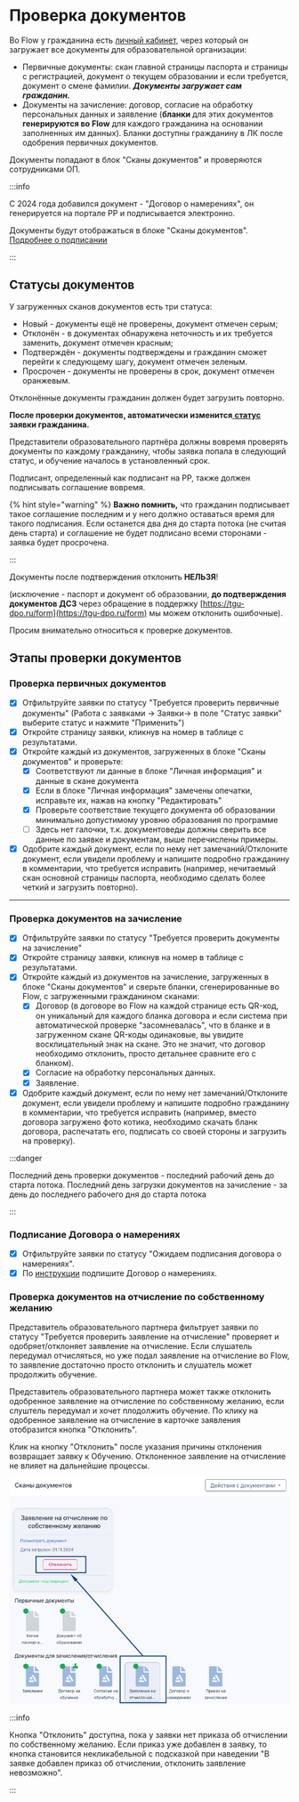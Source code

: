 # Проверка документов

Во Flow у гражданина есть [личный кабинет](https://informa.gitbook.io/flow-kabinet-grazhdanina/), через который он загружает все документы для образовательной организации:

* Первичные документы: скан главной страницы паспорта и страницы с регистрацией, документ о текущем образовании и если требуется, документ о смене фамилии. _**Документы загружает сам гражданин.**_
* Документы на зачисление: договор, согласие на обработку персональных данных и заявление (**бланки** для этих документов **генерируются во Flow** для каждого гражданина на основании заполненных им данных). Бланки доступны гражданину в ЛК после одобрения первичных документов.

Документы попадают в блок "Сканы документов" и проверяются сотрудниками ОП.

:::info

С 2024 года добавился документ -  "Договор о намерениях", он генерируется на портале РР и подписывается электронно.&#x20;

Документы будут отображаться в блоке "Сканы документов". [Подробнее о подписании](podpisanie-dogovora-o-namereniyakh.md)

:::

## Статусы документов

У загруженных сканов документов есть три статуса:

* Новый - документы ещё не проверены, документ отмечен серым;
* Отклонён - в документах обнаружена неточность и их требуется заменить, документ отмечен красным;
* Подтверждён - документы подтверждены и гражданин сможет перейти к следующему шагу, документ отмечен зеленым.
* Просрочен - документы не проверены в срок, документ отмечен оранжевым.

Отклонённые документы гражданин должен будет загрузить повторно.&#x20;

**После проверки документов, автоматически изменится**[ **статус**](../statusy-zayavok.md) **заявки гражданина.**

Представители образовательного партнёра должны вовремя проверять  документы по каждому гражданину, чтобы заявка попала в следующий статус, и обучение началось в установленный срок.

Подписант, определенный как подписант на РР, также должен подписывать соглашение вовремя.

{% hint style="warning" %}
**Важно помнить,** что гражданин подписывает такое соглашение последним и у него должно оставаться время для такого подписания. Если останется два дня до старта потока  (не считая день старта) и соглашение не будет подписано всеми сторонами - заявка будет просрочена.

:::

Документы после подтверждения отклонить **НЕЛЬЗЯ**!&#x20;

(исключение - паспорт и документ об образовании, **до подтверждения документов ДСЗ** через обращение в поддержку [https://tgu-dpo.ru/form](https://tgu-dpo.ru/form) мы можем отклонить ошибочные).

Просим внимательно относиться к проверке документов.&#x20;

## Этапы проверки документов

### Проверка первичных документов

* [x] Отфильтруйте заявки по статусу "Требуется проверить первичные документы" (Работа с заявками -> Заявки-> в поле "Статус заявки"  выберите статус и нажмите "Применить")
* [x] Откройте страницу заявки, кликнув на номер в таблице с результатами.
* [x] Откройте каждый из документов,  загруженных в блоке "Сканы документов" и проверьте:&#x20;
  * [x] Соответствуют ли данные в блоке "Личная информация" и данные в скане документа
  * [x] Если в блоке "Личная информация" замечены опечатки, исправьте их, нажав на кнопку "Редактировать"
  * [x] Проверьте соответствие текущего документа об образовании минимально допустимому уровню образования по программе
  * [ ] Здесь нет галочки, т.к. документоведы должны сверить все данные по заявке и документам, выше перечислены примеры.&#x20;
* [x] Одобрите каждый документ, если по нему нет замечаний/Отклоните документ, если увидели проблему и напишите подробно гражданину в комментарии, что требуется исправить (например, нечитаемый скан основной страницы паспорта, необходимо сделать более четкий и загрузить повторно).

***

### Проверка документов на зачисление

* [x] Отфильтруйте заявки по статусу "Требуется проверить документы на зачисление"
* [x] Откройте страницу заявки, кликнув на номер в таблице с результатами.
* [x] Откройте каждый из документов на зачисление,  загруженных в блоке "Сканы документов" и сверьте бланки, сгенерированные во Flow, с загруженными гражданином сканами:&#x20;
  * [x] Договор (в договоре во Flow на каждой странице есть QR-код, он уникальный  для  каждого бланка договора и если система при автоматической проверке "засомневалась", что в бланке и в загруженном скане QR-коды одинаковые, вы увидите восклицательный знак на скане. Это не значит, что договор необходимо отклонить, просто детальнее сравните его с бланком).
  * [x] Согласие на обработку персональных данных.
  * [x] Заявление.
* [x] Одобрите каждый документ, если по нему нет замечаний/Отклоните документ, если увидели проблему и напишите подробно гражданину в комментарии, что требуется исправить (например, вместо договора загружено фото котика, необходимо скачать бланк договора, распечатать его, подписать со своей стороны и загрузить на проверку).

:::danger

Последний день проверки документов - последний рабочий день до старта потока. Последний день загрузки документов на зачисление - за день до последнего рабочего дня до старта потока

:::

### Подписание Договора о намерениях

* [x] Отфильтруйте заявки по статусу "Ожидаем подписания договора о намерениях".&#x20;
* [x] По [инструкции](./#podpisanie-soglasheniya-o-namereniyakh) подпишите Договор о намерениях.&#x20;

### Проверка документов на отчисление по собственному желанию

Представитель образовательного партнера фильтрует заявки по статусу "Требуется проверить заявление на отчисление" проверяет и одобряет/отклоняет заявление на отчисление. Если слушатель передумал отчисляться, но уже подал заявление на отчисление во Flow, то заявление достаточно просто отклонить и слушатель может продолжить обучение.

Представитель образовательного партнера может также отклонить одобренное заявление на отчисление по собственному желанию, если слуштель передумал и хочет плодолжить обучение. По клику на одобренное заявление на отчисление в карточке заявления отобразится кнопка "Отклонить".

Клик на кнопку "Отклонить" после указания причины отклонения возвращает заявку к Обучению. Отклоненное заявление на отчисление не влияет на дальнейшие процессы.

![](<../../.gitbook/assets/image (185).png>)

:::info

Кнопка  "Отклонить" доступна, пока у заявки нет приказа об отчислении по собственному желанию. Если приказ уже добавлен в заявку, то кнопка становится некликабельной с подсказкой при наведении "В заявке добавлен приказ об отчислении, отклонить заявление невозможно".&#x20;

:::

